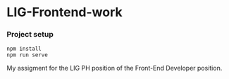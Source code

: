 # LIG-Frontend-work

### Project setup
```
npm install
npm run serve
```

My assigment for the LIG PH position of the Front-End Developer position.

